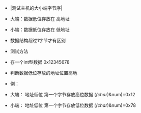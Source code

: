 <!--
 * @Author: czw
 * @Date: 2021-08-20 22:37:19
 * @LastEditors: czw
 * @LastEditTime: 2021-08-20 23:38:24
-->
* |测试主机的大小端字节序|
* 大端：数据低位存放在 高地址
* 小端：数据低位存放在 低地址

* 数据结构超过1字节才有区别

* 测试方法
* 存一个int型数据 0x12345678
* 判断数据低位存放的地址位置高地
* 例： 
* 大端： 地址低位 第一个字节存放高位数据 (*(char*)&num)=0x12
* 小端： 地址低位 第一个字节存放低位数据 (*(char*)&num)=0x78